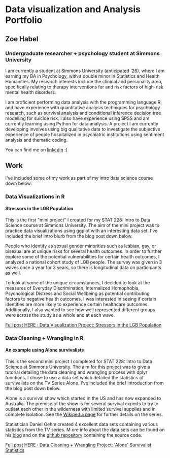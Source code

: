 # Data visualization and Analysis Portfolio
## Zoe Habel
### Undergraduate researcher + psychology student at Simmons University

I am currently a student at Simmons University (anticipated '26), 
where I am earning my BA in Psychology, with a double minor in Statistics and Health Humanities. 
My research interests include the clinical and personality area, specifically relating to therapy 
interventions for and risk factors of high-risk mental health disorders.

I am proficient performing data analysis with the programming language R, and have experience
with quantitative analysis techniques for psychology research, such as survival analysis
and conditional inference decision tree modelling for suicide risk. I also have experience 
using SPSS and am currently learning using Python for data analysis. A project I am currently
developing involves using big qualitative data to investigate the subjective experience of
people hospitalized in psychiatric institutions using sentiment analysis and thematic coding.

You can find me on [linkedin](https://www.linkedin.com/in/zoe-habel/) :)

## Work

I've included some of my work as part of my intro data science course down below:

### Data Visualizations in R
#### Stressors in the LGB Population

This is the first "mini project" I created for my STAT 228: Intro to Data Science course at Simmons University. 
The aim of the mini project was to practice data visualizations using ggplot with an interesting data set. 
I've included the brief intro blurb from the blog post down below.

People who identify as sexual gender minorities such as lesbian, gay, or bisexual are at unique risks for 
several health outcomes. 
In order to further explore some of the potential vulnerabilities for certain health 
outcomes, I analyzed a national cohort study of LGB people. 
The survey was given in 3 waves once a year for 3 years, so there is longitudinal data on 
participants as well.

To look at some of the unique circumstances, I decided to look at the measures 
of Everyday Discrimination, Internalized Homophobia, Psychological Distress and 
Social Wellbeing as potential contributing factors to negative health outcomes. 
I was interested in seeing if certain identities are more likely to experience 
certain healthcare outcomes. 
Additionally, I also wanted to see how well represented different groups were across 
the study as a whole and at each wave.

[Full post HERE : Data Visualization Project: Stressors in the LGB Population](https://github.com/habel1/data_viz_stressors_LGB/blob/main/Stressors%20in%20the%20LGB%20Population.md)

### Data Cleaning + Wrangling in R

#### An example using Alone survivalists

This is the second mini project I completed for STAT 228: Intro to Data Science at Simmons University. 
The aim for this project was to give a tutorial detailing the data cleaning and wrangling process with 
dplyr functions. I chose to use a data set which detailed the statistics of survivalists 
on the TV Series Alone. I've included the brief introduction from the blog post down below.

Alone is a survival show which started in the US and has now expanded to Australia. 
The premise of the show is for several survival experts to try to outlast each other in the wilderness 
with limited survival supplies and in complete isolation. See the [Wikipedia page](https://en.wikipedia.org/wiki/Alone_(TV_series)) 
for further details on the series.

Statistician Daniel Oehm created 4 excellent data sets containing various statistics from the TV series. M
ore info about the data sets can be found on his [blog](https://gradientdescending.com/alone-r-package-datasets-from-the-survival-tv-series/) 
and on the [github repository](https://github.com/doehm/alone) containing the source code.

[Full post HERE : Data Cleaning + Wrangling Project: 'Alone' Survivalist Statistics](https://github.com/habel1/joy_of_wrangling_ALONE/blob/main/The%20Joys%20of%20Data%20Wrangling%3A%20A%20Tutorial%20using%20Stats%20from%20Alone%20Contestants.md)
